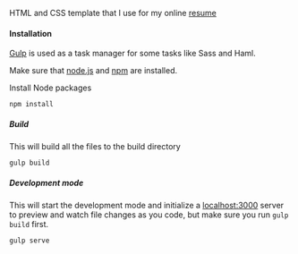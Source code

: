 HTML and CSS template that I use for my online [resume](http://ahmadajmi.com/about/)

#### Installation

[Gulp] is used as a task manager for some tasks like Sass and Haml.

Make sure that [node.js] and [npm] are installed.

Install Node packages

```
npm install
```

##### Build

This will build all the files to the build directory

```
gulp build
```

##### Development mode

This will start the development mode and initialize a [localhost:3000] server to preview and watch file changes as you code, but make sure you run `gulp build` first.

```
gulp serve
```

[Gulp]:http://gulpjs.com/
[node.js]:https://nodejs.org/
[npm]:https://www.npmjs.com/
[localhost:3000]:http://localhost:5000/